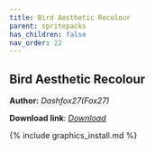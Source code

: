 ```yaml
---
title: Bird Aesthetic Recolour
parent: spritepacks
has_children: false
nav_order: 22
---
```


## Bird Aesthetic Recolour

**Author:** *Dashfox27(Fox27)*

**Download link**: *[Download](https://drive.google.com/file/d/1yT6yijSUfQcGrOW8ElYmfDLwua4--Jhy/view?usp=sharing)*

{% include graphics_install.md %}
